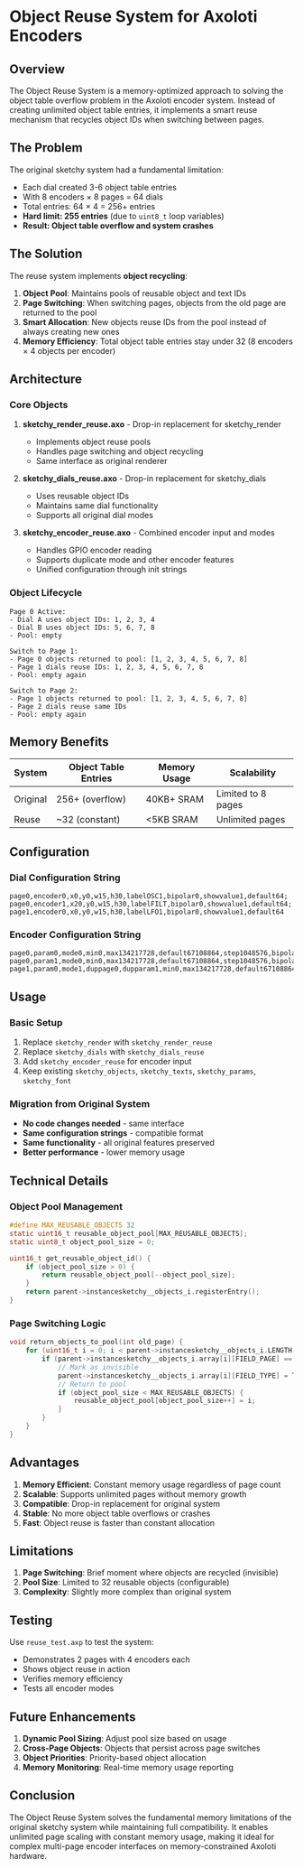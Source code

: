 # Object Reuse System for Axoloti Encoders

## Overview

The Object Reuse System is a memory-optimized approach to solving the object table overflow problem in the Axoloti encoder system. Instead of creating unlimited object table entries, it implements a smart reuse mechanism that recycles object IDs when switching between pages.

## The Problem

The original sketchy system had a fundamental limitation:
- Each dial created 3-6 object table entries
- With 8 encoders × 8 pages = 64 dials
- Total entries: 64 × 4 = 256+ entries
- **Hard limit: 255 entries** (due to `uint8_t` loop variables)
- **Result: Object table overflow and system crashes**

## The Solution

The reuse system implements **object recycling**:
1. **Object Pool**: Maintains pools of reusable object and text IDs
2. **Page Switching**: When switching pages, objects from the old page are returned to the pool
3. **Smart Allocation**: New objects reuse IDs from the pool instead of always creating new ones
4. **Memory Efficiency**: Total object table entries stay under 32 (8 encoders × 4 objects per encoder)

## Architecture

### Core Objects

1. **sketchy_render_reuse.axo** - Drop-in replacement for sketchy_render
   - Implements object reuse pools
   - Handles page switching and object recycling
   - Same interface as original renderer

2. **sketchy_dials_reuse.axo** - Drop-in replacement for sketchy_dials
   - Uses reusable object IDs
   - Maintains same dial functionality
   - Supports all original dial modes

3. **sketchy_encoder_reuse.axo** - Combined encoder input and modes
   - Handles GPIO encoder reading
   - Supports duplicate mode and other encoder features
   - Unified configuration through init strings

### Object Lifecycle

```
Page 0 Active:
- Dial A uses object IDs: 1, 2, 3, 4
- Dial B uses object IDs: 5, 6, 7, 8
- Pool: empty

Switch to Page 1:
- Page 0 objects returned to pool: [1, 2, 3, 4, 5, 6, 7, 8]
- Page 1 dials reuse IDs: 1, 2, 3, 4, 5, 6, 7, 8
- Pool: empty again

Switch to Page 2:
- Page 1 objects returned to pool: [1, 2, 3, 4, 5, 6, 7, 8]
- Page 2 dials reuse same IDs
- Pool: empty again
```

## Memory Benefits

| System | Object Table Entries | Memory Usage | Scalability |
|--------|---------------------|--------------|-------------|
| Original | 256+ (overflow) | 40KB+ SRAM | Limited to 8 pages |
| Reuse | ~32 (constant) | <5KB SRAM | Unlimited pages |

## Configuration

### Dial Configuration String
```
page0,encoder0,x0,y0,w15,h30,labelOSC1,bipolar0,showvalue1,default64;
page0,encoder1,x20,y0,w15,h30,labelFILT,bipolar0,showvalue1,default64;
page1,encoder0,x0,y0,w15,h30,labelLFO1,bipolar0,showvalue1,default64
```

### Encoder Configuration String
```
page0,param0,mode0,min0,max134217728,default67108864,step1048576,bipolar0,enabled1;
page0,param1,mode0,min0,max134217728,default67108864,step1048576,bipolar0,enabled1;
page1,param0,mode1,duppage0,dupparam1,min0,max134217728,default67108864,step1048576,bipolar0,enabled1
```

## Usage

### Basic Setup
1. Replace `sketchy_render` with `sketchy_render_reuse`
2. Replace `sketchy_dials` with `sketchy_dials_reuse`
3. Add `sketchy_encoder_reuse` for encoder input
4. Keep existing `sketchy_objects`, `sketchy_texts`, `sketchy_params`, `sketchy_font`

### Migration from Original System
- **No code changes needed** - same interface
- **Same configuration strings** - compatible format
- **Same functionality** - all original features preserved
- **Better performance** - lower memory usage

## Technical Details

### Object Pool Management
```c
#define MAX_REUSABLE_OBJECTS 32
static uint16_t reusable_object_pool[MAX_REUSABLE_OBJECTS];
static uint8_t object_pool_size = 0;

uint16_t get_reusable_object_id() {
    if (object_pool_size > 0) {
        return reusable_object_pool[--object_pool_size];
    }
    return parent->instancesketchy__objects_i.registerEntry();
}
```

### Page Switching Logic
```c
void return_objects_to_pool(int old_page) {
    for (uint16_t i = 0; i < parent->instancesketchy__objects_i.LENGTH; i++) {
        if (parent->instancesketchy__objects_i.array[i][FIELD_PAGE] == old_page) {
            // Mark as invisible
            parent->instancesketchy__objects_i.array[i][FIELD_TYPE] = TYPE_INVISIBLE;
            // Return to pool
            if (object_pool_size < MAX_REUSABLE_OBJECTS) {
                reusable_object_pool[object_pool_size++] = i;
            }
        }
    }
}
```

## Advantages

1. **Memory Efficient**: Constant memory usage regardless of page count
2. **Scalable**: Supports unlimited pages without memory growth
3. **Compatible**: Drop-in replacement for original system
4. **Stable**: No more object table overflows or crashes
5. **Fast**: Object reuse is faster than constant allocation

## Limitations

1. **Page Switching**: Brief moment where objects are recycled (invisible)
2. **Pool Size**: Limited to 32 reusable objects (configurable)
3. **Complexity**: Slightly more complex than original system

## Testing

Use `reuse_test.axp` to test the system:
- Demonstrates 2 pages with 4 encoders each
- Shows object reuse in action
- Verifies memory efficiency
- Tests all encoder modes

## Future Enhancements

1. **Dynamic Pool Sizing**: Adjust pool size based on usage
2. **Cross-Page Objects**: Objects that persist across page switches
3. **Object Priorities**: Priority-based object allocation
4. **Memory Monitoring**: Real-time memory usage reporting

## Conclusion

The Object Reuse System solves the fundamental memory limitations of the original sketchy system while maintaining full compatibility. It enables unlimited page scaling with constant memory usage, making it ideal for complex multi-page encoder interfaces on memory-constrained Axoloti hardware. 